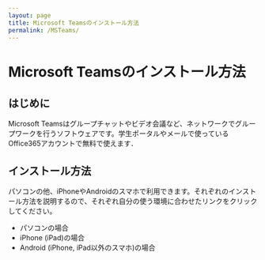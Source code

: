 ```yaml
---
layout: page
title: Microsoft Teamsのインストール方法
permalink: /MSTeams/
---
```


# Microsoft Teamsのインストール方法

## はじめに
Microsoft Teamsはグループチャットやビデオ会議など、ネットワークでグループワークを行うソフトウェアです。学生ポータルやメールで使っているOffice365アカウントで無料で使えます．

## インストール方法
パソコンの他、iPhoneやAndroidのスマホで利用できます。それぞれのインストール方法を説明するので、それぞれ自分の使う環境に合わせたリンクをクリックしてください。
- パソコンの場合
- iPhone (iPad)の場合
- Android (iPhone, iPad以外のスマホ)の場合
